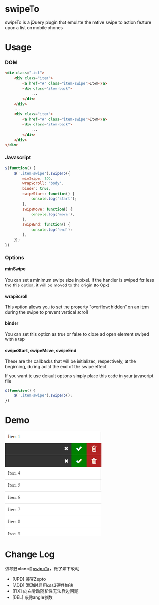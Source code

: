 # swipeTo
swipeTo is a jQuery plugin that emulate the native swipe to action feature upon a list on mobile phones
# Usage
### DOM
```HTML
<div class="list">
    <div class="item">
        <a href="#" class="item-swipe">Item</a>
        <div class="item-back">
            ...
        </div>
    </div>
    ...
    <div class="item">
        <a href="#" class="item-swipe">Item</a>
        <div class="item-back">
            ...
        </div>
    </div>
</div>
```
### Javascript
```javascript
$(function() {
    $('.item-swipe').swipeTo({
        minSwipe: 100,
        wrapScroll: 'body',
        binder: true,
        swipeStart: function() {
            console.log('start');
        },
        swipeMove: function() {
            console.log('move');
        },
        swipeEnd: function() {
            console.log('end');
        },
    });
})
```
### Options
#### minSwipe
You can set a minimum swipe size in pixel. If the handler is swiped for less the this option, it will be moved to the origin (to 0px)

#### wrapScroll
This option allows you to set the property "overflow: hidden" on an item during the swipe to prevent vertical scroll

#### binder
You can set this option as true or false to close ad open element swiped with a tap

#### swipeStart, swipeMove, swipeEnd
These are the callbacks that will be initialized, respectively, at the beginning, during ad at the end of the swipe effect

If you want to use default options simply place this code in your javascript file
```javascript
$(function() {
    $('.item-swipe').swipeTo();
})
```
# Demo
![Demo page](src/images/demo.png "Demo page")
# Change Log
该项目clone自[swipeTo](https://github.com/Ipno84/swipeTo)，做了如下改动
* [UPD] 兼容Zepto
* [ADD] 滑动时启用css3硬件加速
* [FIX] 向右滑动随机性无法靠边问题
* [DEL] 废除angle参数
